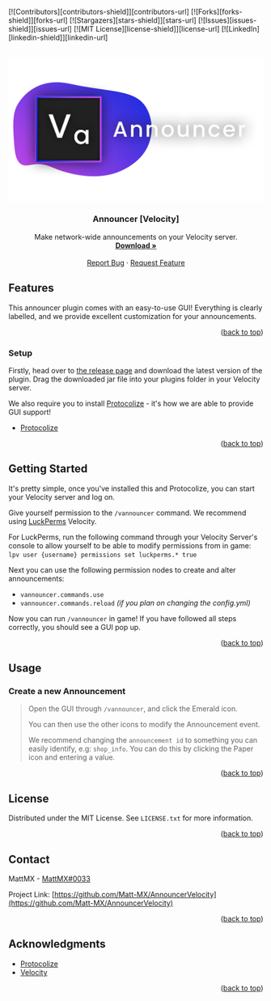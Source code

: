 <div id="top"></div>
<!--
*** Thanks for checking out the Best-README-Template. If you have a suggestion
*** that would make this better, please fork the repo and create a pull request
*** or simply open an issue with the tag "enhancement".
*** Don't forget to give the project a star!
*** Thanks again! Now go create something AMAZING! :D
-->



<!-- PROJECT SHIELDS -->
<!--
*** I'm using markdown "reference style" links for readability.
*** Reference links are enclosed in brackets [ ] instead of parentheses ( ).
*** See the bottom of this document for the declaration of the reference variables
*** for contributors-url, forks-url, etc. This is an optional, concise syntax you may use.
*** https://www.markdownguide.org/basic-syntax/#reference-style-links
-->
[![Contributors][contributors-shield]][contributors-url]
[![Forks][forks-shield]][forks-url]
[![Stargazers][stars-shield]][stars-url]
[![Issues][issues-shield]][issues-url]
[![MIT License][license-shield]][license-url]
[![LinkedIn][linkedin-shield]][linkedin-url]



<!-- PROJECT LOGO -->
<br />
<div align="center">
  <a href="va_banner.webp">
    <img src="va_banner.webp" alt="Logo" width="512">
  </a>

<h3 align="center">Announcer [Velocity]</h3>

  <p align="center">
    Make network-wide announcements on your Velocity server.
    <br />
    <a href="https://github.com/Matt-MX/AnnouncerVelocity/releases"><strong>Download »</strong></a>
    <br />
    <br />
    <a href="https://github.com/Matt-MX/AnnouncerVelocity/issues">Report Bug</a>
    ·
    <a href="https://github.com/Matt-MX/AnnouncerVelocity/issues">Request Feature</a>
  </p>
</div>

<!-- ABOUT THE PROJECT -->
## Features

[comment]: <> ([![Product Name Screen Shot][product-screenshot]]&#40;https://example.com&#41;)

This announcer plugin comes with an easy-to-use GUI! Everything is clearly labelled,
and we provide excellent customization for your announcements.

<p align="right">(<a href="#top">back to top</a>)</p>

### Setup

Firstly, head over to [the release page](https://github.com/Matt-MX/AnnouncerVelocity/releases) and
download the latest version of the plugin. Drag the downloaded jar file into your
plugins folder in your Velocity server.

We also require you to install [Protocolize](https://github.com/Exceptionflug/protocolize) - it's how we are able to provide GUI support!
* [Protocolize](https://github.com/Exceptionflug/protocolize)


<p align="right">(<a href="#top">back to top</a>)</p>



<!-- GETTING STARTED -->
## Getting Started

It's pretty simple, once you've installed this and Protocolize, you can start your
Velocity server and log on.

Give yourself permission to the `/vannouncer` command.
We recommend using [LuckPerms](https://luckperms.net/download) Velocity.

For LuckPerms, run the following command through your Velocity Server's console to allow
yourself to be able to modify permissions from in game: `lpv user {username} permissions set luckperms.* true`

Next you can use the following permission nodes to create and alter announcements:
* `vannouncer.commands.use`
* `vannouncer.commands.reload` *(if you plan on changing the config.yml)*

Now you can run `/vannouncer` in game! If you have followed all steps correctly, you should
see a GUI pop up.

<p align="right">(<a href="#top">back to top</a>)</p>

<!-- USAGE EXAMPLES -->
## Usage

### Create a new Announcement
> Open the GUI through `/vannouncer`, and click the Emerald icon.
> 
> You can then use the other icons to modify the Announcement event.
> 
> We recommend changing the `announcement id` to something you can easily identify,
> e.g: `shop_info`. You can do this by clicking the Paper icon and entering a value.

<p align="right">(<a href="#top">back to top</a>)</p>

<!-- LICENSE -->
## License

Distributed under the MIT License. See `LICENSE.txt` for more information.

<p align="right">(<a href="#top">back to top</a>)</p>



<!-- CONTACT -->
## Contact

MattMX - [MattMX#0033](https://discord.gg)

Project Link: [https://github.com/Matt-MX/AnnouncerVelocity](https://github.com/Matt-MX/AnnouncerVelocity)

<p align="right">(<a href="#top">back to top</a>)</p>



<!-- ACKNOWLEDGMENTS -->
## Acknowledgments

* [Protocolize](https://github.com/Matt-MX/AnnouncerVelocity)
* [Velocity](https://velocitypowered.com/)

<p align="right">(<a href="#top">back to top</a>)</p>



<!-- MARKDOWN LINKS & IMAGES -->
<!-- https://www.markdownguide.org/basic-syntax/#reference-style-links -->

[comment]: <> ([contributors-shield]: https://img.shields.io/github/contributors/othneildrew/Best-README-Template.svg?style=for-the-badge)

[comment]: <> ([contributors-url]: https://github.com/othneildrew/Best-README-Template/graphs/contributors)

[comment]: <> ([forks-shield]: https://img.shields.io/github/forks/othneildrew/Best-README-Template.svg?style=for-the-badge)

[comment]: <> ([forks-url]: https://github.com/othneildrew/Best-README-Template/network/members)

[comment]: <> ([stars-shield]: https://img.shields.io/github/stars/othneildrew/Best-README-Template.svg?style=for-the-badge)

[comment]: <> ([stars-url]: https://github.com/othneildrew/Best-README-Template/stargazers)

[comment]: <> ([issues-shield]: https://img.shields.io/github/issues/othneildrew/Best-README-Template.svg?style=for-the-badge)

[comment]: <> ([issues-url]: https://github.com/othneildrew/Best-README-Template/issues)

[comment]: <> ([license-shield]: https://img.shields.io/github/license/othneildrew/Best-README-Template.svg?style=for-the-badge)

[comment]: <> ([license-url]: https://github.com/othneildrew/Best-README-Template/blob/master/LICENSE.txt)

[comment]: <> ([linkedin-shield]: https://img.shields.io/badge/-LinkedIn-black.svg?style=for-the-badge&logo=linkedin&colorB=555)

[comment]: <> ([linkedin-url]: https://linkedin.com/in/othneildrew)

[comment]: <> ([product-screenshot]: images/screenshot.png)